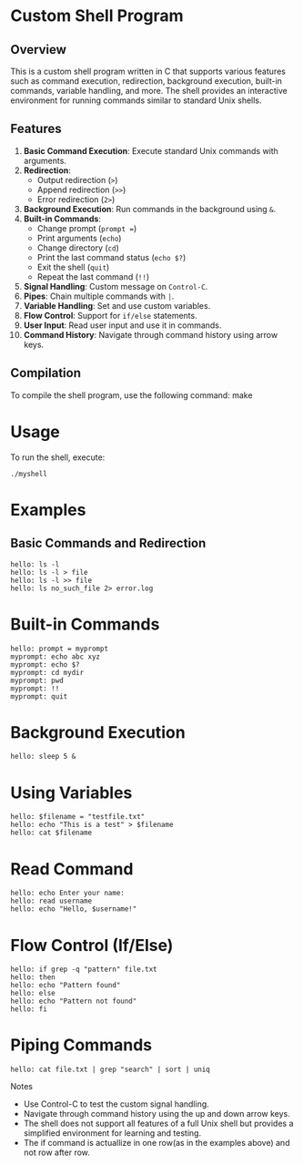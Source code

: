 # Custom Shell Program

## Overview

This is a custom shell program written in C that supports various features such as command execution, redirection, background execution, built-in commands, variable handling, and more. The shell provides an interactive environment for running commands similar to standard Unix shells.

## Features

1. **Basic Command Execution**: Execute standard Unix commands with arguments.
2. **Redirection**:
   - Output redirection (`>`)
   - Append redirection (`>>`)
   - Error redirection (`2>`)
3. **Background Execution**: Run commands in the background using `&`.
4. **Built-in Commands**:
   - Change prompt (`prompt =`)
   - Print arguments (`echo`)
   - Change directory (`cd`)
   - Print the last command status (`echo $?`)
   - Exit the shell (`quit`)
   - Repeat the last command (`!!`)
5. **Signal Handling**: Custom message on `Control-C`.
6. **Pipes**: Chain multiple commands with `|`.
7. **Variable Handling**: Set and use custom variables.
8. **Flow Control**: Support for `if/else` statements.
9. **User Input**: Read user input and use it in commands.
10. **Command History**: Navigate through command history using arrow keys.

## Compilation

To compile the shell program, use the following command:
make

# Usage
To run the shell, execute:

```
./myshell
```

# Examples
## Basic Commands and Redirection

```
hello: ls -l
hello: ls -l > file
hello: ls -l >> file
hello: ls no_such_file 2> error.log
```

# Built-in Commands
```
hello: prompt = myprompt
myprompt: echo abc xyz
myprompt: echo $?
myprompt: cd mydir
myprompt: pwd
myprompt: !!
myprompt: quit
```

# Background Execution
```
hello: sleep 5 &
```

# Using Variables
```
hello: $filename = "testfile.txt"
hello: echo "This is a test" > $filename
hello: cat $filename
```

# Read Command
```
hello: echo Enter your name:
hello: read username
hello: echo "Hello, $username!"
```

# Flow Control (If/Else)
```
hello: if grep -q "pattern" file.txt
hello: then
hello: echo "Pattern found"
hello: else
hello: echo "Pattern not found"
hello: fi
```

# Piping Commands
```
hello: cat file.txt | grep "search" | sort | uniq
```

Notes
* Use Control-C to test the custom signal handling.
* Navigate through command history using the up and down arrow keys.
* The shell does not support all features of a full Unix shell but provides a simplified environment for learning and testing.
* The if command is actuallize in one row(as in the examples above) and not row after row.

